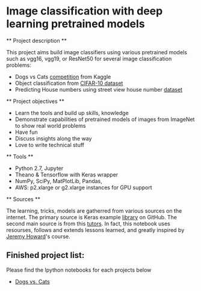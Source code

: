 # Image classification with deep learning pretrained models

** Project description **

This project aims build image classifiers using various pretrained models such as vgg16, vgg19, or ResNet50 for several image classification problems:

* Dogs vs Cats [competition](https://www.kaggle.com/c/dogs-vs-cats) from Kaggle
* Object classification from [CIFAR-10 dataset](https://www.cs.toronto.edu/~kriz/cifar.html)
* Predicting House numbers using street view house number [dataset](http://ufldl.stanford.edu/housenumbers/) 

** Project objectives **

* Learn the tools and build up skills, knowledge
* Demonstrate capabilities of pretrained models of images from ImageNet to show real world problems
* Have fun
* Discuss insights along the way
* Love to write technical stuff

** Tools ** 

* Python 2.7, Jupyter
* Theano & Tensorflow with Keras wrapper
* NumPy, SciPy, MatPlotLib, Pandas,
* AWS: p2.xlarge or g2.xlarge instances for GPU support

** Sources ** 

The learning, tricks, models are gatherred from various sources on the internet. The primary source is Keras example [library](https://github.com/fchollet/keras/tree/master/examples) on GitHub. The second main source
is from this [tutors](http://course.fast.ai/). In fact, this notebook uses resourses, follows and extends lessons learned, and greatly inspired by [Jeremy Howard](https://www.linkedin.com/in/howardjeremy)'s course.


## Finished project list:
Please find the Ipython notebooks for each projects below
- [Dogs vs. Cats](https://github.com/tnaduc/DeepCNNs/blob/master/DogCat_classification_with_vgg16.ipynb)
